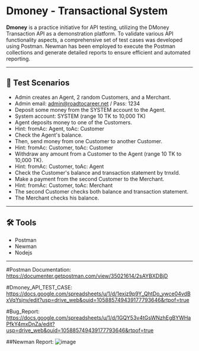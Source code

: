 # Dmoney - Transactional System
**Dmoney** is a practice initiative for API testing, utilizing the DMoney Transaction API as a demonstration platform. To validate various API functionality aspects, a comprehensive set of test cases was developed using Postman. Newman has been employed to execute the Postman collections and generate detailed reports to ensure efficient and automated reporting.


---

## 🚀 Test Scenarios


- Admin creates an Agent, 2 random Customers, and a Merchant.
- Admin email: admin@roadtocareer.net / Pass: 1234
- Deposit some money from the SYSTEM account to the Agent.
- System account: SYSTEM (range 10 TK to 10,000 TK)
- Agent deposits money to one of the Customers.
- Hint: fromAc: Agent, toAc: Customer
- Check the Agent's balance.
- Then, send money from one Customer to another Customer.
- Hint: fromAc: Customer, toAc: Customer
- Withdraw any amount from a Customer to the Agent (range 10 TK to 10,000 TK).
- Hint: fromAc: Customer, toAc: Agent
- Check the Customer's balance and transaction statement by trnxId.
- Make a payment from the second Customer to the Merchant.
- Hint: fromAc: Customer, toAc: Merchant
- The second Customer checks both balance and transaction statement.
- The Merchant checks his balance.

---

## 🛠️ Tools

- Postman
- Newman
- Nodejs
  

---

#Postman Documentation:
https://documenter.getpostman.com/view/35021614/2sAYBXDBjD

#Dmoney_API_TEST_CASE:
https://docs.google.com/spreadsheets/u/1/d/1exjz9p9Y_QhtDo_ywce04vdBxVqYsjnv/edit?usp=drive_web&ouid=105885749439177793646&rtpof=true

#Bug_Report:
https://docs.google.com/spreadsheets/u/1/d/1GQY53v4tGsWNzhEgBYWHaPfkY4mxDnZa/edit?usp=drive_web&ouid=105885749439177793646&rtpof=true

##Newman Report:
![image](https://github.com/user-attachments/assets/daca9d38-df9f-4aaf-add7-4588d0a378fa)











